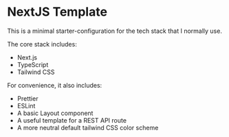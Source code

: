 # NextJS Template

This is a minimal starter-configuration for the tech stack that I normally use.

The core stack includes:

-   Next.js
-   TypeScript
-   Tailwind CSS

For convenience, it also includes:

-   Prettier
-   ESLint
-   A basic Layout component
-   A useful template for a REST API route
-   A more neutral default tailwind CSS color scheme
